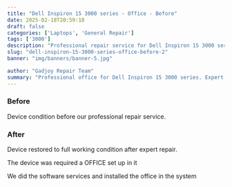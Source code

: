 ```yaml
---
title: "Dell Inspiron 15 3000 series - Office - Before"
date: 2025-02-18T20:59:18
draft: false
categories: ['Laptops', 'General Repair']
tags: ['3000']
description: "Professional repair service for Dell Inspiron 15 3000 series. Expert diagnosis and quality repairs in Bangalore."
slug: "dell-inspiron-15-3000-series-office-before-2"
banner: "img/banners/banner-5.jpg"

author: "Gadjoy Repair Team"
summary: "Professional office for Dell Inspiron 15 3000 series. Expert technicians, quality parts, warranty included."
---
```


### Before

Device condition before our professional repair service.

### After

Device restored to full working condition after expert repair.

The device was required a OFFICE set up in it

We did the software services and installed the office in the system